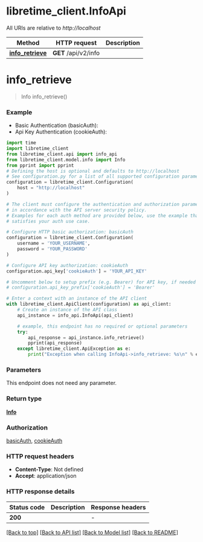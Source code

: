 # libretime_client.InfoApi

All URIs are relative to *http://localhost*

Method | HTTP request | Description
------------- | ------------- | -------------
[**info_retrieve**](InfoApi.md#info_retrieve) | **GET** /api/v2/info | 


# **info_retrieve**
> Info info_retrieve()



### Example

* Basic Authentication (basicAuth):
* Api Key Authentication (cookieAuth):

```python
import time
import libretime_client
from libretime_client.api import info_api
from libretime_client.model.info import Info
from pprint import pprint
# Defining the host is optional and defaults to http://localhost
# See configuration.py for a list of all supported configuration parameters.
configuration = libretime_client.Configuration(
    host = "http://localhost"
)

# The client must configure the authentication and authorization parameters
# in accordance with the API server security policy.
# Examples for each auth method are provided below, use the example that
# satisfies your auth use case.

# Configure HTTP basic authorization: basicAuth
configuration = libretime_client.Configuration(
    username = 'YOUR_USERNAME',
    password = 'YOUR_PASSWORD'
)

# Configure API key authorization: cookieAuth
configuration.api_key['cookieAuth'] = 'YOUR_API_KEY'

# Uncomment below to setup prefix (e.g. Bearer) for API key, if needed
# configuration.api_key_prefix['cookieAuth'] = 'Bearer'

# Enter a context with an instance of the API client
with libretime_client.ApiClient(configuration) as api_client:
    # Create an instance of the API class
    api_instance = info_api.InfoApi(api_client)

    # example, this endpoint has no required or optional parameters
    try:
        api_response = api_instance.info_retrieve()
        pprint(api_response)
    except libretime_client.ApiException as e:
        print("Exception when calling InfoApi->info_retrieve: %s\n" % e)
```


### Parameters
This endpoint does not need any parameter.

### Return type

[**Info**](Info.md)

### Authorization

[basicAuth](../README.md#basicAuth), [cookieAuth](../README.md#cookieAuth)

### HTTP request headers

 - **Content-Type**: Not defined
 - **Accept**: application/json


### HTTP response details

| Status code | Description | Response headers |
|-------------|-------------|------------------|
**200** |  |  -  |

[[Back to top]](#) [[Back to API list]](../README.md#documentation-for-api-endpoints) [[Back to Model list]](../README.md#documentation-for-models) [[Back to README]](../README.md)

